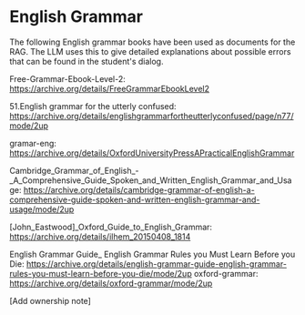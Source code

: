 # English Grammar

The following English grammar books have been used as documents for the RAG. The LLM uses this to give detailed explanations about possible errors that can be found in the student's dialog.

Free-Grammar-Ebook-Level-2: https://archive.org/details/FreeGrammarEbookLevel2

51.English grammar for the utterly confused: https://archive.org/details/englishgrammarfortheutterlyconfused/page/n77/mode/2up

gramar-eng: https://archive.org/details/OxfordUniversityPressAPracticalEnglishGrammar

Cambridge_Grammar_of_English_-_A_Comprehensive_Guide_Spoken_and_Written_English_Grammar_and_Usage: https://archive.org/details/cambridge-grammar-of-english-a-comprehensive-guide-spoken-and-written-english-grammar-and-usage/mode/2up

[John_Eastwood]_Oxford_Guide_to_English_Grammar: https://archive.org/details/ilhem_20150408_1814

English Grammar Guide_ English Grammar Rules you Must Learn Before you Die: https://archive.org/details/english-grammar-guide-english-grammar-rules-you-must-learn-before-you-die/mode/2up
oxford-grammar: https://archive.org/details/oxford-grammar/mode/2up

[Add ownership note]
